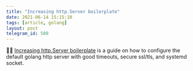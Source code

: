 ```yaml
---
title: "Increasing http.Server boilerplate"
date: 2021-06-14 15:15:10
tags: [article, golang]
layout: post
telegram_id: 508
---
```


🏃📄 [Increasing http.Server boilerplate](https://bojanz.github.io/increasing-http-server-boilerplate-go/) is a guide on how to configure the default golang http server with good timeouts, secure ssl/tls, and systemd socket.
